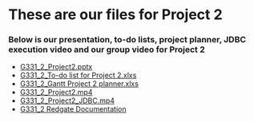 # These are our files for Project 2
### Below is our presentation, to-do lists, project planner, JDBC execution video and our group video for Project 2

- <a href="https://cuny-my.sharepoint.com/:p:/g/personal/evnul_hossain70_qmail_cuny_edu/EYS0WUOIVbhDkA13agyHujMBCRjkw-7suDX99tJxGliQlA?e=KOjw1M " rel="noopener noreferrer" target="_blank">G331_2_Project2.pptx</a>
- <a href="https://cuny-my.sharepoint.com/:x:/g/personal/evnul_hossain70_qmail_cuny_edu/ERBpaWS6ZZdLo9cvBS73SdsB6frdcgvrWHGw6C3O1v2stA?e=vu4kdQ" rel="noopener noreferrer" target="_blank">G331_2_To-do list for Project 2.xlxs</a>
- <a href="https://cuny-my.sharepoint.com/:x:/g/personal/evnul_hossain70_qmail_cuny_edu/EQapoc_NaJNMr2TkWwhw08IB1ZNWk4NtFPvuUFfWUEn-vg?e=eZjMO2" rel="noopener noreferrer" target="_blank">G331_2_Gantt Project 2 planner.xlxs</a>
- <a href="https://drive.google.com/file/d/1g6wRZ06Bov74gT-ejAvARoYwiVWhWtfW/view?usp=drive_link" rel="noopener noreferrer" target="_blank">G331_2_Project2.mp4</a>
- <a href="https://drive.google.com/file/d/1d45NdzXvKc512j9CwNOtc0fn9dAHfaYB/view?usp=drive_link" rel="noopener noreferrer" target="_blank">G331_2_Project2_JDBC.mp4</a>
- <a href="https://drive.google.com/file/d/1RzHs7bKtcfsAF8xTSm8AtStdJNEcCKIw/view?usp=sharing" target="_blank">G331_2 Redgate Documentation</a>

